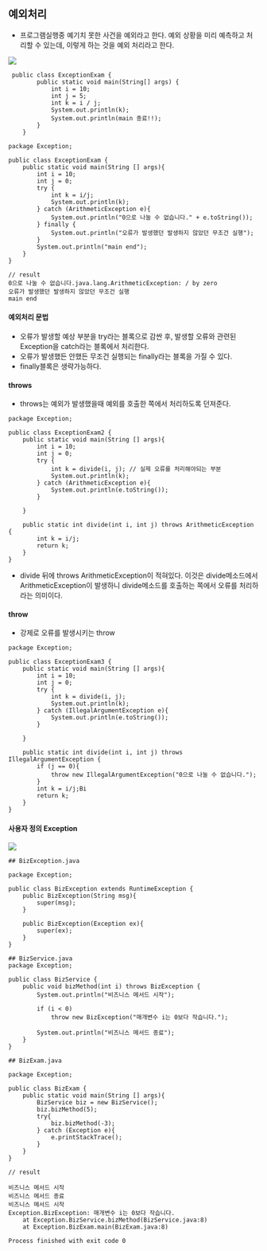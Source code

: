 ## 예외처리

- 프로그램실행중 예기치 못한 사건을 예외라고 한다. 예외 상황을 미리 예측하고 처리할 수 있는데, 이렇게 하는 것을 예외 처리라고 한다.

![](/Users/jimmy/Desktop/exception.png)

```
 public class ExceptionExam {
        public static void main(String[] args) {
            int i = 10;
            int j = 5;
            int k = i / j;
            System.out.println(k);
            System.out.println(main 종료!!);
        }
    }
```
    
```
package Exception;

public class ExceptionExam {
    public static void main(String [] args){
        int i = 10;
        int j = 0;
        try {
            int k = i/j;
            System.out.println(k);
        } catch (ArithmeticException e){
            System.out.println("0으로 나눌 수 없습니다." + e.toString());
        } finally {
            System.out.println("오류가 발생했던 발생하지 않았던 무조건 실행");
        }
        System.out.println("main end");
    }
}

// result
0으로 나눌 수 없습니다.java.lang.ArithmeticException: / by zero
오류가 발생했던 발생하지 않았던 무조건 실행
main end
```

#### 예외처리 문법

- 오류가 발생할 예상 부분을 try라는 블록으로 감싼 후, 발생할 오류와 관련된 Exception을 catch라는 블록에서 처리한다.
- 오류가 발생했든 안했든 무조건 실행되는 finally라는 블록을 가질 수 있다.
- finally블록은 생략가능하다.


#### throws

- throws는 예외가 발생했을때 예외를 호출한 쪽에서 처리하도록 던져준다.

```
package Exception;

public class ExceptionExam2 {
    public static void main(String [] args){
        int i = 10;
        int j = 0;
        try {
            int k = divide(i, j); // 실제 오류를 처리해야되는 부분
            System.out.println(k);
        } catch (ArithmeticException e){
            System.out.println(e.toString());
        }

    }

    public static int divide(int i, int j) throws ArithmeticException {
        int k = i/j;
        return k;
    }
}

```

- divide 뒤에 throws ArithmeticException이 적혀있다. 이것은 divide메소드에서 ArithmeticException이 발생하니 divide메소드를 호출하는 쪽에서 오류를 처리하라는 의미이다.

#### throw

- 강제로 오류를 발생시키는 throw

```
package Exception;

public class ExceptionExam3 {
    public static void main(String [] args){
        int i = 10;
        int j = 0;
        try {
            int k = divide(i, j);
            System.out.println(k);
        } catch (IllegalArgumentException e){
            System.out.println(e.toString());
        }

    }

    public static int divide(int i, int j) throws IllegalArgumentException {
        if (j == 0){
            throw new IllegalArgumentException("0으로 나눌 수 없습니다.");
        }
        int k = i/j;Bi
        return k;
    }
}

```

#### 사용자 정의 Exception

![](/Users/jimmy/Desktop/exception2.png)

```
## BizException.java

package Exception;

public class BizException extends RuntimeException {
    public BizException(String msg){
        super(msg);
    }

    public BizException(Exception ex){
        super(ex);
    }
}

## BizService.java
package Exception;

public class BizService {
    public void bizMethod(int i) throws BizException {
        System.out.println("비즈니스 메서드 시작");

        if (i < 0)
            throw new BizException("매개변수 i는 0보다 작습니다.");

        System.out.println("비즈니스 메서드 종료");
    }
}

## BizExam.java

package Exception;

public class BizExam {
    public static void main(String [] args){
        BizService biz = new BizService();
        biz.bizMethod(5);
        try{
            biz.bizMethod(-3);
        } catch (Exception e){
            e.printStackTrace();
        }
    }
}

// result

비즈니스 메서드 시작
비즈니스 메서드 종료
비즈니스 메서드 시작
Exception.BizException: 매개변수 i는 0보다 작습니다.
	at Exception.BizService.bizMethod(BizService.java:8)
	at Exception.BizExam.main(BizExam.java:8)

Process finished with exit code 0
```

